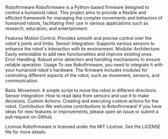 Robofirmware
Robofirmware is a Python-based firmware designed to control a humanoid robot. This project aims to provide a flexible and efficient framework for managing the complex movements and behaviors of humanoid robots, facilitating their use in various applications such as research, education, and entertainment.

Features
Motion Control: Provides smooth and precise control over the robot's joints and limbs.
Sensor Integration: Supports various sensors to enhance the robot's interaction with its environment.
Modular Architecture: Easily extendable to add new functionalities and improve existing ones.
Error Handling: Robust error detection and handling mechanisms to ensure reliable operation.
Usage
To use Robofirmware, you need to integrate it with your humanoid robot's hardware. The firmware includes modules for controlling different aspects of the robot, such as movement, sensors, and communication.

Basic Movement: A simple script to move the robot in different directions.
Sensor Integration: How to read data from sensors and use it to make decisions.
Custom Actions: Creating and executing custom actions for the robot.
Contribution
We welcome contributions to Robofirmware! If you have ideas for new features or improvements, please open an issue or submit a pull request on GitHub.

License
Robofirmware is licensed under the MIT License. See the LICENSE file for more details.
